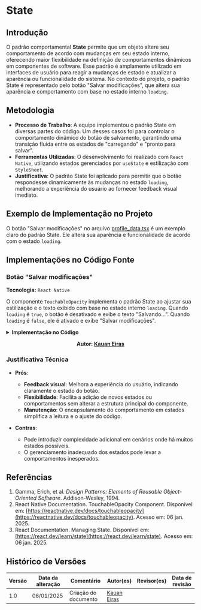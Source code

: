 # State

## Introdução

O padrão comportamental **State** permite que um objeto altere seu comportamento de acordo com mudanças em seu estado interno, oferecendo maior flexibilidade na definição de comportamentos dinâmicos em componentes de software. Esse padrão é amplamente utilizado em interfaces de usuário para reagir a mudanças de estado e atualizar a aparência ou funcionalidade do sistema. No contexto do projeto, o padrão State é representado pelo botão "Salvar modificações", que altera sua aparência e comportamento com base no estado interno `loading`.

## Metodologia

- **Processo de Trabalho**: A equipe implementou o padrão State em diversas partes do código. Um desses casos foi para controlar o comportamento dinâmico do botão de salvamento, garantindo uma transição fluida entre os estados de "carregando" e "pronto para salvar".
- **Ferramentas Utilizadas**: O desenvolvimento foi realizado com `React Native`, utilizando estados gerenciados por `useState` e estilização com `StyleSheet`.
- **Justificativa**: O padrão State foi aplicado para permitir que o botão respondesse dinamicamente às mudanças no estado `loading`, melhorando a experiência do usuário ao fornecer feedback visual imediato.

## Exemplo de Implementação no Projeto

O botão "Salvar modificações" no arquivo [profile_data.tsx](../../../src/HungryHub.2024.2-Front/hungryhub/src/app/(auth)/(tabs)/profile/profile_data.tsx) é um exemplo claro do padrão State. Ele altera sua aparência e funcionalidade de acordo com o estado `loading`.

## Implementações no Código Fonte

### Botão "Salvar modificações"

**Tecnologia:** `React Native`

O componente `TouchableOpacity` implementa o padrão State ao ajustar sua estilização e o texto exibido com base no estado interno `loading`. Quando `loading` é `true`, o botão é desativado e exibe o texto "Salvando...". Quando `loading` é `false`, ele é ativado e exibe "Salvar modificações".

<details>
<summary><b>Implementação no Código</b></summary>

![State - AccountDetails](assets/State%20-%20AccountDetails.png)

</details>

<center>

**Autor: [Kauan Eiras](https://github.com/kauaneiras)**

</center>

### Justificativa Técnica

- **Prós**:
  - **Feedback visual**: Melhora a experiência do usuário, indicando claramente o estado do botão.
  - **Flexibilidade**: Facilita a adição de novos estados ou comportamentos sem alterar a estrutura principal do componente.
  - **Manutenção**: O encapsulamento do comportamento em estados simplifica a leitura e o ajuste do código.

- **Contras**:
  - Pode introduzir complexidade adicional em cenários onde há muitos estados possíveis.
  - O gerenciamento inadequado dos estados pode levar a comportamentos inesperados.

## Referências

1. Gamma, Erich, et al. *Design Patterns: Elements of Reusable Object-Oriented Software*. Addison-Wesley, 1994.
2. React Native Documentation. TouchableOpacity Component. Disponível em: [https://reactnative.dev/docs/touchableopacity](https://reactnative.dev/docs/touchableopacity). Acesso em: 06 jan. 2025.
3. React Documentation. Managing State. Disponível em: [https://react.dev/learn/state](https://react.dev/learn/state). Acesso em: 06 jan. 2025.

## Histórico de Versões

| Versão | Data da alteração | Comentário              | Autor(es)                                    | Revisor(es) | Data de revisão |
|--------|-------------------|------------------------|---------------------------------------------|-------------|-----------------|
| 1.0    | 06/01/2025        | Criação do documento   | [Kauan Eiras](https://github.com/kauaneiras) |             |                 |